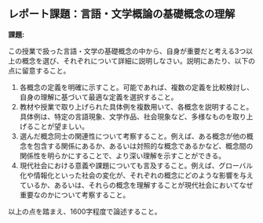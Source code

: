## レポート課題：言語・文学概論の基礎概念の理解

**課題:**

この授業で扱った言語・文学の基礎概念の中から、自身が重要だと考える3つ以上の概念を選び、それぞれについて詳細に説明しなさい。説明にあたり、以下の点に留意すること。

1. 各概念の定義を明確に示すこと。可能であれば、複数の定義を比較検討し、自身の理解に基づいて最適な定義を選択すること。
2. 教材や授業で取り上げられた具体例を複数用いて、各概念を説明すること。具体例は、特定の言語現象、文学作品、社会現象など、多様なものを取り上げることが望ましい。
3. 選んだ概念同士の関連性について考察すること。例えば、ある概念が他の概念を包含する関係にあるか、あるいは対照的な概念であるかなど、概念間の関係性を明らかにすることで、より深い理解を示すことができる。
4. 現代社会における意義や課題についても言及すること。例えば、グローバル化や情報化といった社会の変化が、それぞれの概念にどのような影響を与えているか、あるいは、それらの概念を理解することが現代社会においてなぜ重要なのかについて考察すること。

以上の点を踏まえ、1600字程度で論述すること。


